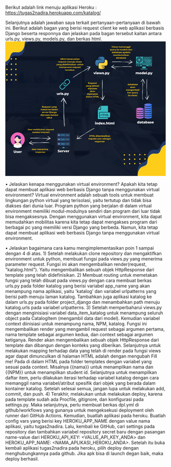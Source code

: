 Berikut adalah link menuju aplikasi Heroku : https://tugas2nadira.herokuapp.com/katalog/

Selanjutnya adalah jawaban saya terkait pertanyaan-pertanyaan di bawah ini.
Berikut adalah bagan yang berisi request client ke web aplikasi berbasis Django beserta responnya dan jelaskan pada bagan tersebut kaitan antara urls.py, views.py, models.py, dan berkas html.
![](https://raw.githubusercontent.com/dyandramaysa/Tugas-2/main/Asset/Alur%20Request%20Django.png)

• Jelaskan kenapa menggunakan virtual environment? Apakah kita tetap dapat membuat aplikasi web berbasis Django tanpa menggunakan virtual environment?
Virtual environment adalah sebuah tools untuk membuat lingkungan python virtual yang terisolasi, yaitu tertutup dan tidak bisa diakses dari dunia luar. Program python yang berjalan di dalam virtual environment memiliki modul-modulnya sendiri dan program dari luar tidak bisa mengaksesnya. Dengan menggunakan virtual environment, kita dapat memudahkan mobilitas karena kita tetap dapat mengakses program dari berbagai pc yang memiliki versi Django yang berbeda. Namun, kita tetap dapat membuat aplikasi web berbasis Django tanpa menggunakan virtual environment. 

• Jelaskan bagaimana cara kamu mengimplementasikan poin 1 sampai dengan 4 di atas.
	1) Setelah melakukan clone repository dan mengaktifkan environment untuk python, membuat fungsi pada views.py yang menerima parameter request. Fungsi ini akan mengembalikan render(request, "katalog.html"). Yaitu mengembalikan sebuah objek HttpResponse dari template yang telah didefinisikan. 
	2) Membuat routing untuk memetakan fungsi yang telah dibuat pada views.py dengan cara membuat berkas urls.py pada folder katalog yang berisi variabel app_name yang akan menampung nama aplikasi, yaitu 'katalog' dan variabel urlpatterns yang berisi path menuju laman katalog. Tambahkan juga aplikasi katalog ke dalam urls.py pada folder project_django dan menambahkan path menuju katalog.urls pada variabel urlpatterns.
	3) Setelah memperbaharui views.py dengan menginisiasi variabel data_item_katalog untuk menampung seluruh object pada CatalogItem (mengambil data dari model). Kemudian variabel context diinisiasi untuk menampung nama, NPM, katalog. Fungsi ini mengembalikan render yang mengambil request sebagai argumen pertama, nama template sebagai argumen kedua, dan context sebagai argumen ketiganya. Render akan mengembalikan sebuah objek HttpResponse dari template dan dibangun dengan konteks yang diberikan. Selanjutnya untuk melakukan mapping terhadap data yang telah di render pada fungsi views agar dapat dimunculkan di halaman HTML adalah dengan mengubah Fill me! Pada di dalam HTML pada folder templates dengan variabel yang sesuai pada context. Misalnya {{nama}} untuk menampilkan nama dan {{NPM}} untuk menampilkan student id. Selanjutnya untuk menampilkan daftar item, perlu dilakukan iterasi terhadap variabel katalog dengan cara memanggil nama variabel/atribut spesifik dari objek yang berada dalam kontainer katalog. Setelah selesai semua, jangan lupa untuk melakukan add, commit, dan push.
	4) Terakhir, melakukan untuk melakukan deploy, karena pada template sudah ada Procfile, gitignore, dan konfigurasi pada settings.py. Maka selanjutnya, perlu membuat berkas dpl.yml di github/workflows yang gunanya untuk mengeksekusi deployment oleh runner dari GitHub Actions. Kemudian, buatlah aplikasi pada heroku. Buatlah config vars yang berisi key HEROKU_APP_NAME dengan value nama aplikasi, yaitu tugas2nadira. Lalu, kembali ke GitHub, cari settings pada repository dan tambahkan variabel repository secret baru dengan pasangan name-value dari HEROKU_API_KEY: <VALUE_API_KEY_ANDA> dan HEROKU_APP_NAME: <NAMA_APLIKASI_HEROKU_ANDA>. Setelah itu buka kembali aplikasi tugas2nadira pada heroku, pilih deploy dengan menghubungkannya pada github. Jika apk bisa di launch degan baik, maka deploy berhasil. 
